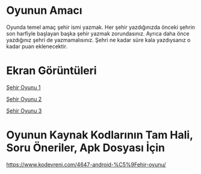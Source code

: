 # Oyunun Amacı

Oyunda temel amaç şehir ismi yazmak. Her şehir yazdığınızda önceki şehrin son harfiyle başlayan başka şehir yazmak zorundasınız. Ayrıca daha önce yazdığınız şehri de yazmamalısınız. Şehri ne kadar süre kala yazdıysanız o kadar puan eklenecektir.

# Ekran Görüntüleri

[Şehir Oyunu 1](https://www.kodevreni.com/uploads/monthly_2019_05/Screenshot_20190525-155735.thumb.jpg.a545336058a1a014b912992f99ae7b71.jpg "Şehir Oyunu 1")

[Şehir Oyunu 2](https://www.kodevreni.com/uploads/monthly_2019_05/Screenshot_20190525-155742.thumb.jpg.b11256800c29797a5b4b62fe6f172faa.jpg "Şehir Oyunu 2")

[Şehir Oyunu 3](https://www.kodevreni.com/uploads/monthly_2019_05/Screenshot_20190525-155818.thumb.jpg.6489246417113c31c243e66bec3ee16f.jpg "Şehir Oyunu 3")

# Oyunun Kaynak Kodlarının Tam Hali, Soru Öneriler, Apk Dosyası İçin

https://www.kodevreni.com/4647-android-%C5%9Fehir-oyunu/
